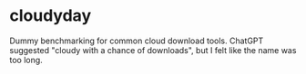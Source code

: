 # cloudyday
Dummy benchmarking for common cloud download tools. ChatGPT suggested "cloudy with a chance of downloads", but I felt like the name was too long.

